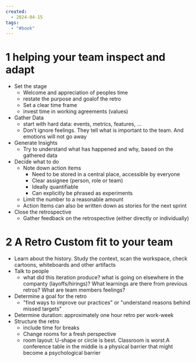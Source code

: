 ```yaml
---
created:
  - 2024-04-15
tags:
  - "#book"
---
```

# 1 helping your team inspect and adapt
- Set the stage
	- Welcome and appreciation of peoples time
	- restate the purpose and goalof the retro
	- Set a clear time frame
	- invest time in working agreements (values)
- Gather Data
	-   start with hard data: events, metrics, features, ...
	- Don't ignore feelings. They tell what is important to the team. And emotions will not go away
- Generate Insights
	- Try to understand what has happened and why, based on the gathered data
- Decide what to do
	- Note down action items
		- Need to be stored in a central place, accessible by everyone
		- Clear assignee (person, role or team)
		- Ideally quantifiable
		- Can explicitly be phrased as experiments
	- Limit the number to a reasonable amount
	- Action Items can also be written down as stories for the next sprint
- Close the retrospective
	- Gather feedback on the retrospective (either directly or individually)


# 2 A Retro Custom fit to your team
- Learn about the history. Study the context, scan the workspace, check cartoons, whiteboards and other artifacts
- Talk to people
	- what did this iteration produce? what is going on elsewhere in the companty (layoffs/hirings)? What learnings are there from previous retros? What are team members feelings?
- Determine a goal for the retro
	- "find ways to improve our practices" or "understand reasons behind missed targets"
- Determine duration: approximately one hour retro per  work-week
- Structure the retro
	- include time for breaks
	- Change rooms for a fresh perspective
	- room layout: U-shape or circle is best. Classroom is worst.A conference table in the middle is a physical barrier that might become a psychological barrier